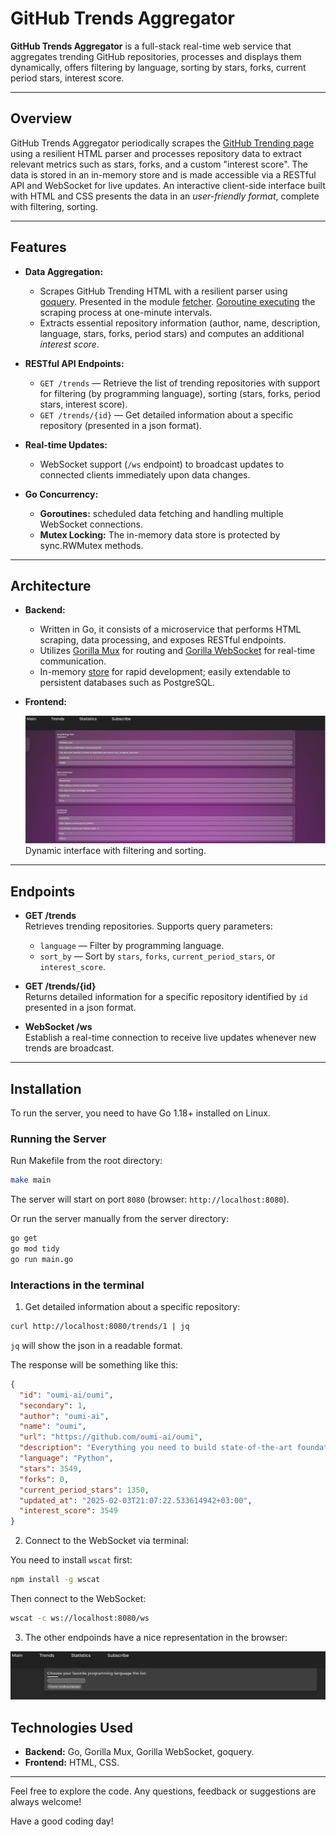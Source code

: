 # GitHub Trends Aggregator

**GitHub Trends Aggregator** is a full-stack real-time web service that aggregates trending GitHub repositories, processes and displays them dynamically, offers filtering by language, sorting by stars, forks, current period stars, interest score. 

---

## Overview

GitHub Trends Aggregator periodically scrapes the [GitHub Trending page](https://github.com/trending) using a resilient HTML parser and processes repository data to extract relevant metrics such as stars, forks, and a custom "interest score". The data is stored in an in-memory store and is made accessible via a RESTful API and WebSocket for live updates. An interactive client-side interface built with HTML and CSS presents the data in an *user-friendly format*, complete with filtering, sorting.

---

## Features

- **Data Aggregation:**  
  - Scrapes GitHub Trending HTML with a resilient parser using [goquery](https://github.com/PuerkitoBio/goquery). Presented in the module [fetcher](server/fetcher/fetcher.go). [Goroutine executing](server/scheduler/scheduler.go) the scraping process at one-minute intervals.  
  - Extracts essential repository information (author, name, description, language, stars, forks, period stars) and computes an additional *interest score*.

- **RESTful API Endpoints:**  
  - `GET /trends` — Retrieve the list of trending repositories with support for filtering (by programming language), sorting (stars, forks, period stars, interest score).  
  - `GET /trends/{id}` — Get detailed information about a specific repository (presented in a json format).  

- **Real-time Updates:**  
  - WebSocket support (`/ws` endpoint) to broadcast updates to connected clients immediately upon data changes.

- **Go Concurrency:**  
  - **Goroutines:** scheduled data fetching and handling multiple WebSocket connections.
  - **Mutex Locking:** The in-memory data store is protected by sync.RWMutex methods.
 
---

## Architecture

- **Backend:**  
  - Written in Go, it consists of a microservice that performs HTML scraping, data processing, and exposes RESTful endpoints.
  - Utilizes [Gorilla Mux](https://github.com/gorilla/mux) for routing and [Gorilla WebSocket](https://github.com/gorilla/websocket) for real-time communication.
  - In-memory [store](server/store/store.go) for rapid development; easily extendable to persistent databases such as PostgreSQL.

- **Frontend:**  

  ![Trends page](images/image.png)
  Dynamic interface with filtering and sorting.
---

## Endpoints

- **GET /trends**  
  Retrieves trending repositories. Supports query parameters:  
  - `language` — Filter by programming language.  
  - `sort_by` — Sort by `stars`, `forks`, `current_period_stars`, or `interest_score`.  

- **GET /trends/{id}**  
  Returns detailed information for a specific repository identified by `id` presented in a json format.

- **WebSocket /ws**  
  Establish a real-time connection to receive live updates whenever new trends are broadcast.

---

## Installation

To run the server, you need to have Go 1.18+ installed on Linux.

### Running the Server

Run Makefile from the root directory:
   ```bash
   make main
   ```
   The server will start on port `8080` (browser: `http://localhost:8080`).

   Or run the server manually from the server directory:
   ```bash
   go get
   go mod tidy
   go run main.go
   ```

### Interactions in the terminal

1) Get detailed information about a specific repository:
```bash
curl http://localhost:8080/trends/1 | jq
```
`jq` will show the json in a readable format.

The response will be something like this:

```json
{
  "id": "oumi-ai/oumi",
  "secondary": 1,
  "author": "oumi-ai",
  "name": "oumi",
  "url": "https://github.com/oumi-ai/oumi",
  "description": "Everything you need to build state-of-the-art foundation models, end-to-end.",
  "language": "Python",
  "stars": 3549,
  "forks": 0,
  "current_period_stars": 1350,
  "updated_at": "2025-02-03T21:07:22.533614942+03:00",
  "interest_score": 3549
}
```

2) Connect to the WebSocket via terminal:

You need to install `wscat` first:
```bash
npm install -g wscat
```

Then connect to the WebSocket:
```bash
wscat -c ws://localhost:8080/ws
```

3) The other endpoinds have a nice representation in the browser: 


![Main page](images/image2.png)


## Technologies Used

- **Backend:** Go, Gorilla Mux, Gorilla WebSocket, goquery.
- **Frontend:** HTML, CSS.

---

Feel free to explore the code. Any questions, feedback or suggestions are always welcome!

Have a good coding day!